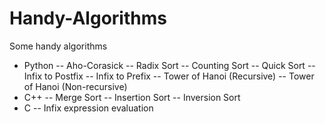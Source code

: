 # Handy-Algorithms
Some handy algorithms

- Python
 -- Aho-Corasick
-- Radix Sort
-- Counting Sort
-- Quick Sort
-- Infix to Postfix
-- Infix to Prefix
-- Tower of Hanoi (Recursive)
-- Tower of Hanoi (Non-recursive)
- C++
-- Merge Sort
-- Insertion Sort
-- Inversion Sort
- C
-- Infix expression evaluation
